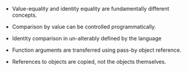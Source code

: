 - Value-equality and identity equality are fundamentally different concepts.
- Comparison by value can be controlled programmatically.
- Identity comparison in un-alterably  defined by the language

- Function arguments are transferred using pass-by object reference.
- References to objects are copied, not the objects themselves.